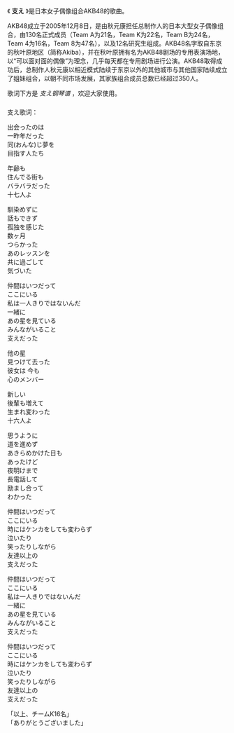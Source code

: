 

《 **支え** 》是日本女子偶像组合AKB48的歌曲。

AKB48成立于2005年12月8日，是由秋元康担任总制作人的日本大型女子偶像组合，由130名正式成员（Team A为21名，Team K为22名，Team
B为24名，Team 4为16名，Team
8为47名），以及12名研究生组成。AKB48名字取自东京的秋叶原地区（简称Akiba），并在秋叶原拥有名为AKB48剧场的专用表演场地，以“可以面对面的偶像”为理念，几乎每天都在专用剧场进行公演。AKB48取得成功后，总制作人秋元康以相近模式陆续于东京以外的其他城市与其他国家陆续成立了姐妹组合，以朝不同市场发展，其家族组合成员总数已经超过350人。

歌词下方是 _支え钢琴谱_ ，欢迎大家使用。

###  
支え歌词：

出会ったのは  
一昨年だった  
同(おんな)じ夢を  
目指す人たち

年齢も  
住んでる街も  
バラバラだった  
十七人よ

馴染めずに  
話もできず  
孤独を感じた  
数ヶ月  
つらかった  
あのレッスンを  
共に過ごして  
気づいた

仲間はいつだって  
ここにいる  
私は一人きりではないんだ  
一緒に  
あの星を見ている  
みんながいること  
支えだった

他の星  
見つけて去った  
彼女は 今も  
心のメンバー

新しい  
後輩も増えて  
生まれ変わった  
十六人よ

思うように  
道を進めず  
あきらめかけた日も  
あったけど  
夜明けまで  
長電話して  
励まし合って  
わかった

仲間はいつだって  
ここにいる  
時にはケンカをしても変わらず  
泣いたり  
笑ったりしながら  
友達以上の  
支えだった

仲間はいつだって  
ここにいる  
私は一人きりではないんだ  
一緒に  
あの星を見ている  
みんながいること  
支えだった

仲間はいつだって  
ここにいる  
時にはケンカをしても変わらず  
泣いたり  
笑ったりしながら  
友達以上の  
支えだった

「以上、チームK16名」  
「ありがとうございました」

